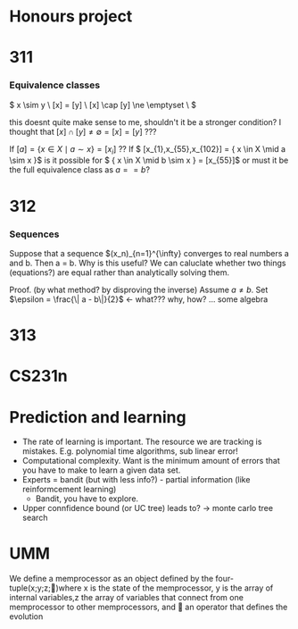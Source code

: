 # Honours project



# 311

### Equivalence classes
$
x \sim y \\
[x] = [y] \\
[x] \cap [y] \ne \emptyset \\
$

this doesnt quite make sense to me, shouldn't it be a stronger condition? I thought that $[x] \cap [y] \ne \emptyset  =  [x] = [y]$ ???

If $[a] = \{ x \in X \mid a \sim x \} = [x_i]$ ??
If $ [x_{1},x_{55},x_{102}] = \{ x \in X \mid a \sim x \}$ is it possible for $ \{ x \in X \mid b \sim x \} = [x_{55}]$ or must it be the full equivalence class as $a == b$?

# 312

### Sequences
Suppose that a sequence $(x_n)_{n=1}^{\infty} converges to real numbers a and b. Then a = b. Why is this useful? We can caluclate whether two things (equations?) are equal rather than analytically solving them.

Proof. (by what method? by disproving the inverse)
Assume $a \ne b$.
Set $\epsilon = \frac{\| a - b\|}{2}$  <- what??? why, how?
... some algebra



# 313


# CS231n


# Prediction and learning

* The rate of learning is important. The resource we are tracking is mistakes. E.g. polynomial time algorithms, sub linear error!
* Computational complexity. Want is the minimum amount of errors that you have to make to learn a given data set.
* Experts = bandit (but with less info?) - partial information (like reinformcement learning)
  * Bandit, you have to explore.
* Upper connfidence bound (or UC tree) leads to? -> monte carlo tree search


# UMM

We define a memprocessor as an object defined by the four-tuple(x;y;z;)where x is the state of the memprocessor, y is the array of internal variables,z the array of variables that connect from one memprocessor to other memprocessors, and  an operator that defines the evolution
